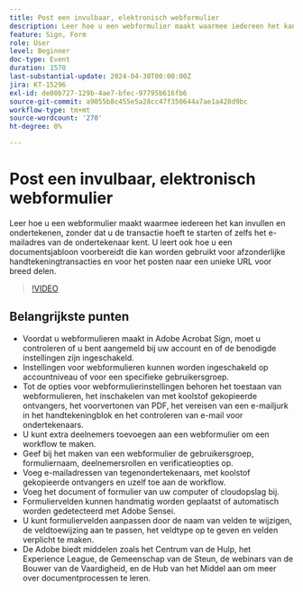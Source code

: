 ```yaml
---
title: Post een invulbaar, elektronisch webformulier
description: Leer hoe u een webformulier maakt waarmee iedereen het kan invullen en ondertekenen, zonder dat u de transactie hoeft te starten of zelfs het e-mailadres van de ondertekenaar kent.
feature: Sign, Form
role: User
level: Beginner
doc-type: Event
duration: 1570
last-substantial-update: 2024-04-30T00:00:00Z
jira: KT-15296
exl-id: de00b727-129b-4ae7-bfec-97795b616fb6
source-git-commit: a9055b8c455e5a28cc47f350644a7ae1a428d9bc
workflow-type: tm+mt
source-wordcount: '270'
ht-degree: 0%

---
```


# Post een invulbaar, elektronisch webformulier

Leer hoe u een webformulier maakt waarmee iedereen het kan invullen en ondertekenen, zonder dat u de transactie hoeft te starten of zelfs het e-mailadres van de ondertekenaar kent. U leert ook hoe u een documentsjabloon voorbereidt die kan worden gebruikt voor afzonderlijke handtekeningtransacties en voor het posten naar een unieke URL voor breed delen.

>[!VIDEO](https://video.tv.adobe.com/v/3455453/?learn=on&captions=dut)

## Belangrijkste punten

* Voordat u webformulieren maakt in Adobe Acrobat Sign, moet u controleren of u bent aangemeld bij uw account en of de benodigde instellingen zijn ingeschakeld.
* Instellingen voor webformulieren kunnen worden ingeschakeld op accountniveau of voor een specifieke gebruikersgroep.
* Tot de opties voor webformulierinstellingen behoren het toestaan van webformulieren, het inschakelen van met koolstof gekopieerde ontvangers, het voorvertonen van PDF, het vereisen van een e-mailjurk in het handtekeningblok en het controleren van e-mail voor ondertekenaars.
* U kunt extra deelnemers toevoegen aan een webformulier om een workflow te maken.
* Geef bij het maken van een webformulier de gebruikersgroep, formuliernaam, deelnemersrollen en verificatieopties op.
* Voeg e-mailadressen van tegenondertekenaars, met koolstof gekopieerde ontvangers en uzelf toe aan de workflow.
* Voeg het document of formulier van uw computer of cloudopslag bij.
* Formuliervelden kunnen handmatig worden geplaatst of automatisch worden gedetecteerd met Adobe Sensei.
* U kunt formuliervelden aanpassen door de naam van velden te wijzigen, de veldtoewijzing aan te passen, het veldtype op te geven en velden verplicht te maken.
* De Adobe biedt middelen zoals het Centrum van de Hulp, het Experience League, de Gemeenschap van de Steun, de webinars van de Bouwer van de Vaardigheid, en de Hub van het Middel aan om meer over documentprocessen te leren.
